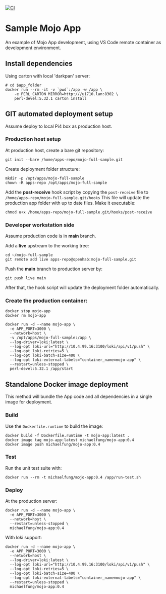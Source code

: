 [![CI](https://github.com/michaelfung/mojo-full-sample/actions/workflows/main.yml/badge.svg)](https://github.com/michaelfung/mojo-full-sample/actions/workflows/main.yml)

# Sample Mojo App

An example of Mojo App development, using VS Code
remote container as development environment.

## Install dependencies

Using carton with local 'darkpan' server:

```
# cd $app_folder
docker run --rm -it -v `pwd`:/app -w /app \
    -e PERL_CARTON_MIRROR=http:///u1710.lan:8302 \
    perl-devel:5.32.1 carton install
```
## GIT automated deployment setup

Assume deploy to local Pi4 box as production host.

### Production host setup

At production host, create a bare git repository:

    git init --bare /home/apps-repo/mojo-full-sample.git

Create deployment folder structure:

    mkdir -p /opt/apps/mojo-full-sample
    chown -R apps-repo /opt/apps/mojo-full-sample

Add the **post-receive** hook script by copying the `post-receive` file to `/home/apps-repo/mojo-full-sample.git/hooks`
This file will update the production app folder with up to date files. Make it executable:

    chmod u+x /home/apps-repo/mojo-full-sample.git/hooks/post-receive

### Developer workstation side

Assume production code is in **main** branch.

Add a **live** upstream to the working tree:

    cd ~/mojo-full-sample
    git remote add live apps-repo@openhab:mojo-full-sample.git

Push the **main** branch to production server by:

    git push live main

After that, the hook script will update the deployment folder automatically.


### Create the production container:

```
docker stop mojo-app
docker rm mojo-app

docker run -d --name mojo-app \
  -e APP_PORT=3000 \
  --network=host \
  -v /opt/apps/mojo-full-sample:/app \
  --log-driver=loki:latest \
  --log-opt loki-url="http://10.4.99.16:3100/loki/api/v1/push" \
  --log-opt loki-retries=5 \
  --log-opt loki-batch-size=400 \
  --log-opt loki-external-labels="container_name=mojo-app" \
  --restart=unless-stopped \
  perl-devel:5.32.1 /app/start

```

## Standalone Docker image deployment

This method will bundle the App code and all dependencies in a single image for deployment.

### Build

Use the `Dockerfile.runtime` to build the image:

    docker build -f Dockerfile.runtime -t mojo-app:latest .
    docker image tag mojo-app:latest michaelfung/mojo-app:0.4
    docker image push michaelfung/mojo-app:0.4


### Test

Run the unit test suite with:

    docker run --rm -t michaelfung/mojo-app:0.4 /app/run-test.sh

### Deploy

At the production server:

```
docker run -d --name mojo-app \
  -e APP_PORT=3000 \
  --network=host \
  --restart=unless-stopped \
  michaelfung/mojo-app:0.4

```

With loki support:

```
docker run -d --name mojo-app \
  -e APP_PORT=3000 \
  --network=host \
  --log-driver=loki:latest \
  --log-opt loki-url="http://10.4.99.16:3100/loki/api/v1/push" \
  --log-opt loki-retries=5 \
  --log-opt loki-batch-size=400 \
  --log-opt loki-external-labels="container_name=mojo-app" \
  --restart=unless-stopped \
  michaelfung/mojo-app:0.4

```

